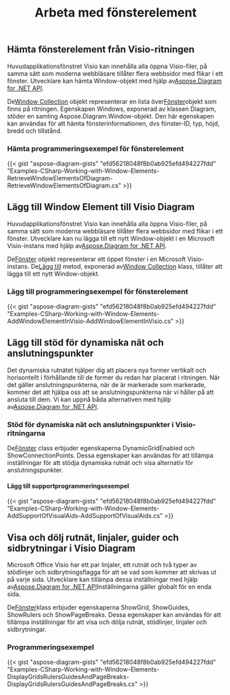 ﻿---
title: Arbeta med fönsterelement
type: docs
weight: 100
url: /sv/net/working-with-window-elements/
description: Det här avsnittet förklarar get-egenskapen för fönsterelement i visio med Aspose.Diagram.
---
## **Hämta fönsterelement från Visio-ritningen**
 Huvudapplikationsfönstret Visio kan innehålla alla öppna Visio-filer, på samma sätt som moderna webbläsare tillåter flera webbsidor med flikar i ett fönster. Utvecklare kan hämta Window-objekt med hjälp av[Aspose.Diagram for .NET API](https://products.aspose.com/diagram/net/).

 De[Window Collection](http://www.aspose.com/api/net/diagram/aspose.diagram/windowcollection) objekt representerar en lista över[Fönster](http://www.aspose.com/api/net/diagram/aspose.diagram/window)objekt som finns på ritningen. Egenskapen Windows, exponerad av klassen Diagram, stöder en samling Aspose.Diagram.Window-objekt. Den här egenskapen kan användas för att hämta fönsterinformationen, dvs fönster-ID, typ, höjd, bredd och tillstånd.
### **Hämta programmeringsexempel för fönsterelement**
{{< gist "aspose-diagram-gists" "efd56218048f8b0ab925efd494227fdd" "Examples-CSharp-Working-with-Window-Elements-RetrieveWindowElementsOfDiagram-RetrieveWindowElementsOfDiagram.cs" >}}
## **Lägg till Window Element till Visio Diagram**
 Huvudapplikationsfönstret Visio kan innehålla alla öppna Visio-filer, på samma sätt som moderna webbläsare tillåter flera webbsidor med flikar i ett fönster. Utvecklare kan nu lägga till ett nytt Window-objekt i en Microsoft Visio-instans med hjälp av[Aspose.Diagram for .NET API](https://products.aspose.com/diagram/net/).

 De[Fönster](http://www.aspose.com/api/net/diagram/aspose.diagram/window) objekt representerar ett öppet fönster i en Microsoft Visio-instans. De[Lägg till](http://www.aspose.com/api/net/diagram/aspose.diagram/windowcollection/methods/add) metod, exponerad av[Window Collection](http://www.aspose.com/api/net/diagram/aspose.diagram/windowcollection) klass, tillåter att lägga till ett nytt Window-objekt.
### **Lägg till programmeringsexempel för fönsterelement**
{{< gist "aspose-diagram-gists" "efd56218048f8b0ab925efd494227fdd" "Examples-CSharp-Working-with-Window-Elements-AddWindowElementInVisio-AddWindowElementInVisio.cs" >}}
## **Lägg till stöd för dynamiska nät och anslutningspunkter**
Det dynamiska rutnätet hjälper dig att placera nya former vertikalt och horisontellt i förhållande till de former du redan har placerat i ritningen. När det gäller anslutningspunkterna, när de är markerade som markerade, kommer det att hjälpa oss att se anslutningspunkterna när vi håller på att ansluta till dem. Vi kan uppnå båda alternativen med hjälp av[Aspose.Diagram for .NET API](https://products.aspose.com/diagram/net/).
### **Stöd för dynamiska nät och anslutningspunkter i Visio-ritningarna**
 De[Fönster](http://www.aspose.com/api/net/diagram/aspose.diagram/window) class erbjuder egenskaperna DynamicGridEnabled och ShowConnectionPoints. Dessa egenskaper kan användas för att tillämpa inställningar för att stödja dynamiska rutnät och visa alternativ för anslutningspunkter.
#### **Lägg till supportprogrammeringsexempel**
{{< gist "aspose-diagram-gists" "efd56218048f8b0ab925efd494227fdd" "Examples-CSharp-Working-with-Window-Elements-AddSupportOfVisualAids-AddSupportOfVisualAids.cs" >}}
## **Visa och dölj rutnät, linjaler, guider och sidbrytningar i Visio Diagram**
 Microsoft Office Visio har ett par linjaler, ett rutnät och två typer av stödlinjer och sidbrytningsflagga för att se vad som kommer att skrivas ut på varje sida. Utvecklare kan tillämpa dessa inställningar med hjälp av[Aspose.Diagram for .NET API](https://products.aspose.com/diagram/net/)Inställningarna gäller globalt för en enda sida.

 De[Fönster](http://www.aspose.com/api/net/diagram/aspose.diagram/window)klass erbjuder egenskaperna ShowGrid, ShowGuides, ShowRulers och ShowPageBreaks. Dessa egenskaper kan användas för att tillämpa inställningar för att visa och dölja rutnät, stödlinjer, linjaler och sidbrytningar.
### **Programmeringsexempel**
{{< gist "aspose-diagram-gists" "efd56218048f8b0ab925efd494227fdd" "Examples-CSharp-Working-with-Window-Elements-DisplayGridsRulersGuidesAndPageBreaks-DisplayGridsRulersGuidesAndPageBreaks.cs" >}}
